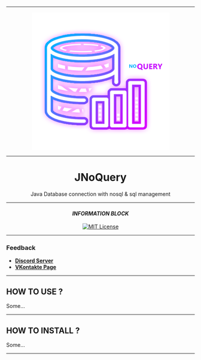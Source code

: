 <div align="center">

---

![logo](jnq_logo.png)

---

# JNoQuery
Java Database connection with nosql &amp; sql management

---

#### _INFORMATION BLOCK_

[![MIT License](https://img.shields.io/github/license/pl3xgaming/Purpur?&logo=github)](LICENSE)

---
</div>

### Feedback

+ **[Discord Server](https://discord.gg/GmT9pUy8af)**
+ **[VKontakte Page](https://vk.com/itzstonlex)**

---

## HOW TO USE ?

Some...

---

## HOW TO INSTALL ?

Some...

---
